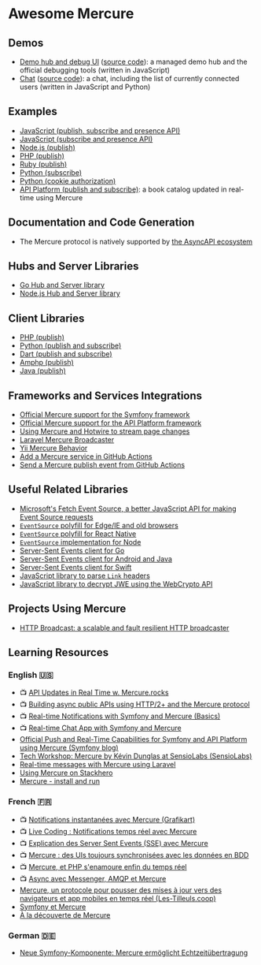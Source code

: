 # Awesome Mercure

## Demos

- [Demo hub and debug UI](https://demo.mercure.rocks) ([source code](https://github.com/dunglas/mercure/tree/master/public)): a managed demo hub and the official debugging tools (written in JavaScript)
- [Chat](https://demo-chat.mercure.rocks/) ([source code](https://github.com/dunglas/mercure/tree/master/examples/chat)): a chat, including the list of currently connected users (written in JavaScript and Python)

## Examples

- [JavaScript (publish, subscribe and presence API)](https://github.com/dunglas/mercure/blob/master/public/app.js)
- [JavaScript (subscribe and presence API)](https://github.com/dunglas/mercure/blob/master/examples/chat/static/chat.js)
- [Node.js (publish)](https://github.com/dunglas/mercure/tree/master/examples/publish/node.js)
- [PHP (publish)](https://github.com/dunglas/mercure/tree/master/examples/publish/php.php)
- [Ruby (publish)](https://github.com/dunglas/mercure/tree/master/examples/publish/ruby.rb)
- [Python (subscribe)](https://github.com/dunglas/mercure/tree/master/examples/subscribe/python.py)
- [Python (cookie authorization)](https://github.com/dunglas/mercure/blob/master/examples/chat/chat.py)
- [API Platform (publish and subscribe)](https://github.com/api-platform/demo): a book catalog updated in real-time using Mercure

## Documentation and Code Generation

- The Mercure protocol is natively supported by [the AsyncAPI ecosystem](https://www.asyncapi.com/)

## Hubs and Server Libraries

- [Go Hub and Server library](https://mercure.rocks)
- [Node.js Hub and Server library](https://github.com/Ilshidur/node-mercure)

## Client Libraries

- [PHP (publish)](https://github.com/symfony/mercure)
- [Python (publish and subscribe)](https://github.com/vitorluis/python-mercure)
- [Dart (publish and subscribe)](https://github.com/wallforfry/dart_mercure)
- [Amphp (publish)](https://github.com/eislambey/amp-mercure-publisher)
- [Java (publish)](https://github.com/vitorluis/java-mercure)

## Frameworks and Services Integrations

- [Official Mercure support for the Symfony framework](https://symfony.com/doc/current/mercure.html)
- [Official Mercure support for the API Platform framework](https://api-platform.com/docs/core/mercure/)
- [Using Mercure and Hotwire to stream page changes](hotwire.md)
- [Laravel Mercure Broadcaster](https://github.com/mvanduijker/laravel-mercure-broadcaster)
- [Yii Mercure Behavior](https://github.com/bizley/mercure-behavior)
- [Add a Mercure service in GitHub Actions](github-actions.md)
- [Send a Mercure publish event from GitHub Actions](https://github.com/Ilshidur/action-mercure)

## Useful Related Libraries

- [Microsoft's Fetch Event Source, a better JavaScript API for making Event Source requests](https://github.com/Azure/fetch-event-source)
- [`EventSource` polyfill for Edge/IE and old browsers](https://github.com/Yaffle/EventSource)
- [`EventSource` polyfill for React Native](https://github.com/jordanbyron/react-native-event-source)
- [`EventSource` implementation for Node](https://github.com/EventSource/eventsource)
- [Server-Sent Events client for Go](https://github.com/donovanhide/eventsource)
- [Server-Sent Events client for Android and Java](https://github.com/heremaps/oksse)
- [Server-Sent Events client for Swift](https://github.com/inaka/EventSource)
- [JavaScript library to parse `Link` headers](https://github.com/thlorenz/parse-link-header)
- [JavaScript library to decrypt JWE using the WebCrypto API](https://github.com/square/js-jose)

## Projects Using Mercure

- [HTTP Broadcast: a scalable and fault resilient HTTP broadcaster](https://github.com/jderusse/http-broadcast)

## Learning Resources

### English 🇺🇸

- 📺 [API Updates in Real Time w. Mercure.rocks](https://www.youtube.com/watch?v=odNsxoHSkT4)
- 📺 [Building async public APIs using HTTP/2+ and the Mercure protocol](https://www.youtube.com/watch?v=IUx47Tx0O8E)
- 📺 [Real-time Notifications with Symfony and Mercure (Basics)](https://www.youtube.com/watch?v=kYNC47V7R_0)
- 📺 [Real-time Chat App with Symfony and Mercure](https://www.youtube.com/watch?v=wnr2A4aKnPU)
- [Official Push and Real-Time Capabilities for Symfony and API Platform using Mercure (Symfony blog)](https://dunglas.fr/2019/03/official-push-and-real-time-capabilities-for-symfony-and-api-platform-mercure-protocol/)
- [Tech Workshop: Mercure by Kévin Dunglas at SensioLabs (SensioLabs)](https://blog.sensiolabs.com/2019/01/24/tech-workshop-mercure-kevin-dunglas-sensiolabs/)
- [Real-time messages with Mercure using Laravel](http://thedevopsguide.com/real-time-notifications-with-mercure/)
- [Using Mercure on Stackhero](https://www.stackhero.io/services/Mercure-Hub/documentations)
- [Mercure - install and run](https://mysiar.github.io/dev/2020/04/12/mercure-part1.html)

### French 🇫🇷

- 📺 [Notifications instantanées avec Mercure (Grafikart)](https://www.grafikart.fr/tutoriels/symfony-mercure-1151)
- 📺 [Live Coding : Notifications temps réel avec Mercure](https://www.youtube.com/watch?v=tqqJ1ul2M-E)
- 📺 [Explication des Server Sent Events (SSE) avec Mercure](https://www.youtube.com/watch?v=Q4LRN2wXuIc)
- 📺 [Mercure : des UIs toujours synchronisées avec les données en BDD](https://www.youtube.com/watch?v=UcBa4AugNTE)
- 📺 [Mercure, et PHP s'enamoure enfin du temps réel](https://www.youtube.com/watch?v=GugURP88Rgg)
- 📺 [Async avec Messenger, AMQP et Mercure](https://www.youtube.com/watch?v=cHPbcuydJiA)
- [Mercure, un protocole pour pousser des mises à jour vers des navigateurs et app mobiles en temps réel (Les-Tilleuls.coop)](https://les-tilleuls.coop/blog/mercure-un-protocole-pour-pousser-des-mises-a-jour-vers-des-navigateurs-et-app-mobiles-en-temps-reel)
- [Symfony et Mercure](https://afsy.fr/avent/2019/21-symfony-et-mercure)
- [À la découverte de Mercure](https://blog.eleven-labs.com/fr/a-la-decouverte-de-mercure/)

### German 🇩🇪

- [Neue Symfony-Komponente: Mercure ermöglicht Echtzeitübertragung](https://entwickler.de/online/php/symfony-mercure-komponente-579885243.html)
